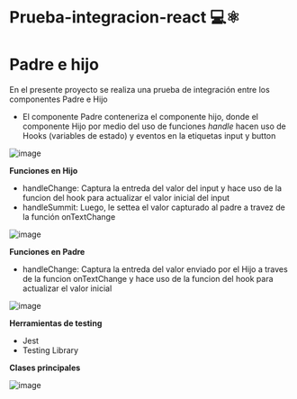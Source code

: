 # Prueba-integracion-react 💻⚛️

# Padre e hijo
En el presente proyecto se realiza una prueba de integración entre los componentes Padre e Hijo

- El componente Padre conteneriza el componente hijo, donde el componente Hijo por medio del uso de funciones *handle* hacen uso de Hooks (variables de estado) y eventos en la etiquetas input y button

![image](https://github.com/9pasb6/Prueba-integracion-react/assets/100176897/0e5abd06-e3f2-44e8-86f3-9450764cc646)


**Funciones en Hijo**
-  handleChange: Captura la entreda del valor del input y hace uso de la funcion del hook para actualizar el valor inicial del input
-  handleSummit: Luego, le settea el valor capturado al padre a travez de la función onTextChange

  ![image](https://github.com/9pasb6/Prueba-integracion-react/assets/100176897/24abedb0-f876-4ee4-a79a-4aa1e87d5838)


**Funciones en Padre**
-  handleChange: Captura la entreda del valor enviado por el Hijo a traves de la funcion onTextChange  y hace uso de la funcion del hook para actualizar el valor inicial

![image](https://github.com/9pasb6/Prueba-integracion-react/assets/100176897/da39d680-1dcc-4da8-8f1b-5746dc0e563a)


**Herramientas de testing**
- Jest
-  Testing Library

**Clases principales**

  ![image](https://github.com/9pasb6/Prueba-integracion-react/assets/100176897/382ef056-65ad-4d4a-85d9-df04d7bbcb68)



